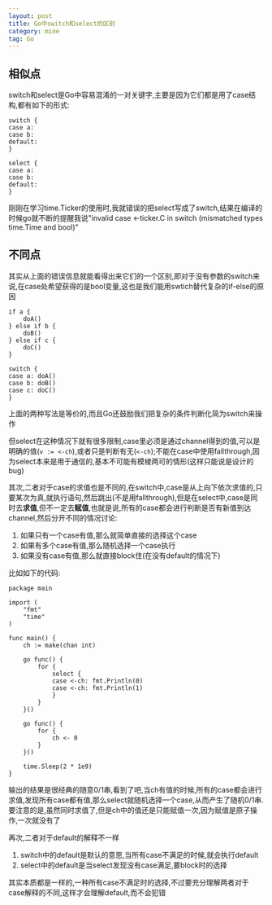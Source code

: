 ```yaml
---
layout: post
title: Go中switch和select的区别
category: mine
tag: Go
---
```


## 相似点

switch和select是Go中容易混淆的一对关键字,主要是因为它们都是用了case结构,都有如下的形式:

    switch {
    case a:
    case b:
    default:
    }

    select {
    case a:
    case b:
    default:
    }

刚刚在学习time.Ticker的使用时,我就错误的把select写成了switch,结果在编译的时候go就不断的提醒我说"invalid case <-ticker.C in switch (mismatched types time.Time and bool)"

## 不同点

其实从上面的错误信息就能看得出来它们的一个区别,即对于没有参数的switch来说,在case处希望获得的是bool变量,这也是我们能用swtich替代复杂的if-else的原因

    if a {
        doA()
    } else if b {
        doB()
    } else if c {
        doC()
    }

    switch {
    case a: doA()
    case b: doB()
    case c: doC()
    }

上面的两种写法是等价的,而且Go还鼓励我们把复杂的条件判断化简为switch来操作

但select在这种情况下就有很多限制,case里必须是通过channel得到的值,可以是明确的值(`v := <-ch`),或者只是判断有无(`<-ch`);不能在case中使用fallthrough,因为select本来是用于通信的,基本不可能有模棱两可的情形(这样只能说是设计的bug)

其次,二者对于case的求值也是不同的,在switch中,case是从上向下依次求值的,只要某次为真,就执行语句,然后跳出(不是用fallthrough),但是在select中,case是同时去**求值**,但不一定去**赋值**,也就是说,所有的case都会进行判断是否有新值到达channel,然后分开不同的情况讨论:

1. 如果只有一个case有值,那么就简单直接的选择这个case
2. 如果有多个case有值,那么随机选择一个case执行
3. 如果没有case有值,那么就直接block住(在没有default的情况下)

比如如下的代码:

    package main

    import (
        "fmt"
        "time"
    )

    func main() {
        ch := make(chan int)

        go func() {
            for {
                select {
                case <-ch: fmt.Println(0)
                case <-ch: fmt.Println(1)
                }
            }
        }()

        go func() {
            for {
                ch <- 0
            }
        }()

        time.Sleep(2 * 1e9)
    }

输出的结果是很经典的随意0/1串,看到了吧,当ch有值的时候,所有的case都会进行求值,发现所有case都有值,那么select就随机选择一个case,从而产生了随机0/1串.要注意的是,虽然同时求值了,但是ch中的值还是只能赋值一次,因为赋值是原子操作,一次就没有了

再次,二者对于default的解释不一样

1. switch中的default是默认的意思,当所有case不满足的时候,就会执行default
2. select中的default是当select发现没有case满足,要block时的选择

其实本质都是一样的,一种所有case不满足时的选择,不过要充分理解两者对于case解释的不同,这样才会理解default,而不会犯错


